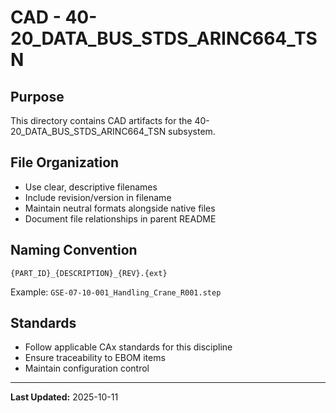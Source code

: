 # CAD - 40-20_DATA_BUS_STDS_ARINC664_TSN

## Purpose

This directory contains CAD artifacts for the 40-20_DATA_BUS_STDS_ARINC664_TSN subsystem.

## File Organization

- Use clear, descriptive filenames
- Include revision/version in filename
- Maintain neutral formats alongside native files
- Document file relationships in parent README

## Naming Convention

```
{PART_ID}_{DESCRIPTION}_{REV}.{ext}
```

Example: `GSE-07-10-001_Handling_Crane_R001.step`

## Standards

- Follow applicable CAx standards for this discipline
- Ensure traceability to EBOM items
- Maintain configuration control

---

**Last Updated:** 2025-10-11
